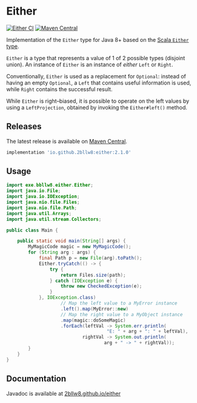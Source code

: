 # Either

[![Either CI](https://github.com/2bllw8/either/actions/workflows/main.yml/badge.svg)](https://github.com/2bllw8/either/actions/workflows/main.yml)
[![Maven Central](https://img.shields.io/maven-central/v/io.github.2bllw8/either)](https://search.maven.org/artifact/io.github.2bllw8/either)

Implementation of the `Either` type for Java 8+ based on the
[Scala `Either` type](https://scala-lang.org/api/3.x/scala/util/Either.html).

`Either` is a type that represents a value of 1 of 2 possible types (disjoint union). An instance of `Either` is an
instance of _either_ `Left` or `Right`.

Conventionally, `Either` is used as a replacement for `Optional`: instead of having an empty
`Optional`, a `Left` that contains useful information is used, while `Right` contains the successful result.

While `Either` is right–biased, it is possible to operate on the left values by using a
`LeftProjection`, obtained by invoking the `Either#left()` method.

## Releases

The latest release is available on [Maven Central](https://search.maven.org/artifact/io.github.2bllw8/either/2.0.0/jar).

```groovy
implementation 'io.github.2bllw8:either:2.1.0'
```

## Usage

```java
import exe.bbllw8.either.Either;
import java.io.File;
import java.io.IOException;
import java.nio.file.Files;
import java.nio.file.Path;
import java.util.Arrays;
import java.util.stream.Collectors;

public class Main {

    public static void main(String[] args) {
        MyMagicCode magic = new MyMagicCode();
        for (String arg : args) {
            final Path p = new File(arg).toPath();
            Either.tryCatch(() -> {
                try {
                    return Files.size(path);
                } catch (IOException e) {
                    throw new CheckedException(e);
                }
            }, IOException.class)
                    // Map the left value to a MyError instance
                    .left().map(MyError::new)
                    // Map the right value to a MyObject instance
                    .map(magic::doSomeMagic)
                    .forEach(leftVal -> System.err.println(
                                     "E: " + arg + ": " + leftVal),
                            rightVal -> System.out.println(
                                    arg + " -> " + rightVal));
        }
    }
}
```

## Documentation

Javadoc is available at [2bllw8.github.io/either](https://2bllw8.github.io/either)